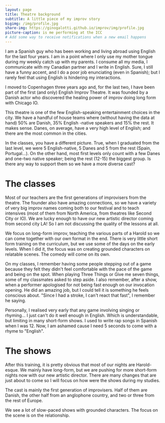 ```yaml
---
layout: page
title: Theatre background
subtitle: A little piece of my improv story
bigimg: /img/profile.jpg
share-img: https://ginogalotti.github.io/improv/img/profile.jpg
picture-caption: is me performing at the ICC
# Add some way to receive notifications when a new email happens 
---
```



I am a Spanish guy who has been working and living abroad using English for the last four years. I am in a point where I only use my mother tongue during my weekly catch up with my parents. I consume all my media, I communicate with my Canadian partner and I write in English. Sure, I still have a funny accent, and I do a poor job enunciating (even in Spanish); but I rarely feel that using English is hindering my interactions.

I moved to Copenhagen three years ago and, for the last two, I have been part of the first (and only) English Improv Theatre. It was founded by a Danish actor who discovered the healing power of improv doing long form with Chicago IO. 

This theatre is one of the few English-speaking entertainment choices in the city. We have a handful of house teams where (without having the data at hand) 50% are Danish, 35% English -native speakers and 15% the rest. It makes sense. Danes, on average, have a very high level of English; and there are the most common in the cities.

In the classes, you have a different picture. True, when I graduated from the last level, we were 5 English-native, 5 Danes and 5 from the rest (Spain, Portugal...). On the other hand, most first levels only count with a few Danes and one-two native speaker; being the rest (12-15) the biggest group. Is there any way to support them so we have a more diverse cast?

# The classes

Most of our teachers are the first generations of improvisers from the theatre. The founder also have amazing connections, so we have a variety of very big improv names coming both to our festival and to teach intensives (most of them from North America, from theatres like Second City or IO). We are lucky enough to have our new artistic director coming from second city LA! So I am not discussing the quality of the lessons at all.

We focus on long-form improv, teaching the various parts of a Harold so we can come together with our own format in the end. There is very little short form training on the curriculum, but we use some of the days on the early levels. When I did it, the focus was on creating grounded characters on relatable scenes. The comedy will come on its own.

On my classes, I remember having some people stepping out of a game because they felt they didn't feel comfortable with the pace of the game and being on the spot. When playing Three Things or Give me seven things, some of my classmates asked to step aside. I also remember, after a show, when a performer apologised for not being fast enough on our invocation opening. He did an amazing job, but I could tell it is something he feels conscious about. "Since I had a stroke, I can't react that fast", I remember he saying.

Personally, I realised very early that any game involving singing or rhyming... I just can't do it well enough in English. Which is understandable, but limiting in many short-form shows. I used to write rap songs in Spanish when I was 12. Now, I am ashamed cause I need 5 seconds to come with a rhyme to "English". 

# The shows

After this training, it is pretty obvious that most of our nights are Harold-esque. We mainly have long-form, but we are pushing for more short-form nights now with our new artistic director. There are many changes that are just about to come so I will focus on how were the shows during my studies.

The cast is mainly the first generation of improvisers. Half of them are Danish, the other half from an anglophone country, and two or three from the rest of Europe. 

We see a lot of slow-paced shows with grounded characters. The focus on the scene is on the relationship. 